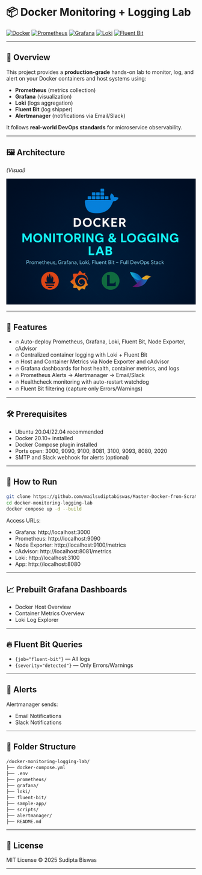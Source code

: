 # 📦 Docker Monitoring + Logging Lab

[![Docker](https://img.shields.io/badge/Docker-Engine-blue?logo=docker)](https://www.docker.com/)
[![Prometheus](https://img.shields.io/badge/Prometheus-Monitoring-orange?logo=prometheus)](https://prometheus.io/)
[![Grafana](https://img.shields.io/badge/Grafana-Dashboards-yellow?logo=grafana)](https://grafana.com/)
[![Loki](https://img.shields.io/badge/Loki-Logs-blueviolet?logo=grafana)](https://grafana.com/oss/loki/)
[![Fluent Bit](https://img.shields.io/badge/Fluent--Bit-Log%20Collector-green?logo=fluentbit)](https://fluentbit.io/)

---

## 📖 Overview

This project provides a **production-grade** hands-on lab to monitor, log, and alert on your Docker containers and host systems using:
- **Prometheus** (metrics collection)
- **Grafana** (visualization)
- **Loki** (logs aggregation)
- **Fluent Bit** (log shipper)
- **Alertmanager** (notifications via Email/Slack)

It follows **real-world DevOps standards** for microservice observability.

---

## 🖼️ Architecture

*(Visual)*

![Architecture Diagram](A_digital_graphic_design_showcases_promotional_con.png)

---

## 🎯 Features

- 🔥 Auto-deploy Prometheus, Grafana, Loki, Fluent Bit, Node Exporter, cAdvisor
- 🔥 Centralized container logging with Loki + Fluent Bit
- 🔥 Host and Container Metrics via Node Exporter and cAdvisor
- 🔥 Grafana dashboards for host health, container metrics, and logs
- 🔥 Prometheus Alerts → Alertmanager → Email/Slack
- 🔥 Healthcheck monitoring with auto-restart watchdog
- 🔥 Fluent Bit filtering (capture only Errors/Warnings)

---

## 🛠️ Prerequisites

- Ubuntu 20.04/22.04 recommended
- Docker 20.10+ installed
- Docker Compose plugin installed
- Ports open: 3000, 9090, 9100, 8081, 3100, 9093, 8080, 2020
- SMTP and Slack webhook for alerts (optional)

---

## 🚀 How to Run

```bash
git clone https://github.com/mailsudiptabiswas/Master-Docker-from-Scratch-to-Scale.git
cd docker-monitoring-logging-lab
docker compose up -d --build
```

Access URLs:
- Grafana: http://localhost:3000
- Prometheus: http://localhost:9090
- Node Exporter: http://localhost:9100/metrics
- cAdvisor: http://localhost:8081/metrics
- Loki: http://localhost:3100
- App: http://localhost:8080

---

## 📈 Prebuilt Grafana Dashboards

- Docker Host Overview
- Container Metrics Overview
- Loki Log Explorer

---

## 🔥 Fluent Bit Queries

- `{job="fluent-bit"}` — All logs
- `{severity="detected"}` — Only Errors/Warnings

---

## 📩 Alerts

Alertmanager sends:
- Email Notifications
- Slack Notifications

---

## 📂 Folder Structure

```
/docker-monitoring-logging-lab/
├── docker-compose.yml
├── .env
├── prometheus/
├── grafana/
├── loki/
├── fluent-bit/
├── sample-app/
├── scripts/
├── alertmanager/
├── README.md
```

---

## 📝 License

MIT License © 2025 Sudipta Biswas

---

